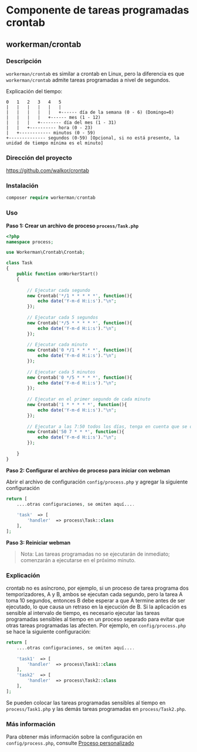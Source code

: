 # Componente de tareas programadas crontab

## workerman/crontab

### Descripción

`workerman/crontab` es similar a crontab en Linux, pero la diferencia es que `workerman/crontab` admite tareas programadas a nivel de segundos.

Explicación del tiempo:

```
0   1   2   3   4   5
|   |   |   |   |   |
|   |   |   |   |   +------ día de la semana (0 - 6) (Domingo=0)
|   |   |   |   +------ mes (1 - 12)
|   |   |   +-------- día del mes (1 - 31)
|   |   +---------- hora (0 - 23)
|   +------------ minutos (0 - 59)
+-------------- segundos (0-59) [Opcional, si no está presente, la unidad de tiempo mínima es el minuto]
```

### Dirección del proyecto

https://github.com/walkor/crontab

### Instalación

```php
composer require workerman/crontab
```

### Uso

**Paso 1: Crear un archivo de proceso `process/Task.php`**

```php
<?php
namespace process;

use Workerman\Crontab\Crontab;

class Task
{
    public function onWorkerStart()
    {
    
        // Ejecutar cada segundo
        new Crontab('*/1 * * * * *', function(){
            echo date('Y-m-d H:i:s')."\n";
        });
        
        // Ejecutar cada 5 segundos
        new Crontab('*/5 * * * * *', function(){
            echo date('Y-m-d H:i:s')."\n";
        });
        
        // Ejecutar cada minuto
        new Crontab('0 */1 * * * *', function(){
            echo date('Y-m-d H:i:s')."\n";
        });
        
        // Ejecutar cada 5 minutos
        new Crontab('0 */5 * * * *', function(){
            echo date('Y-m-d H:i:s')."\n";
        });
        
        // Ejecutar en el primer segundo de cada minuto
        new Crontab('1 * * * * *', function(){
            echo date('Y-m-d H:i:s')."\n";
        });
      
        // Ejecutar a las 7:50 todos los días, tenga en cuenta que se omitió el campo de segundos aquí
        new Crontab('50 7 * * *', function(){
            echo date('Y-m-d H:i:s')."\n";
        });
        
    }
}
```

**Paso 2: Configurar el archivo de proceso para iniciar con webman**

Abrir el archivo de configuración `config/process.php` y agregar la siguiente configuración

```php
return [
    ....otras configuraciones, se omiten aquí....
  
    'task'  => [
        'handler'  => process\Task::class
    ],
];
```

**Paso 3: Reiniciar webman**

> Nota: Las tareas programadas no se ejecutarán de inmediato; comenzarán a ejecutarse en el próximo minuto.

### Explicación

crontab no es asíncrono, por ejemplo, si un proceso de tarea programa dos temporizadores, A y B, ambos se ejecutan cada segundo, pero la tarea A toma 10 segundos, entonces B debe esperar a que A termine antes de ser ejecutado, lo que causa un retraso en la ejecución de B. Si la aplicación es sensible al intervalo de tiempo, es necesario ejecutar las tareas programadas sensibles al tiempo en un proceso separado para evitar que otras tareas programadas las afecten. Por ejemplo, en `config/process.php` se hace la siguiente configuración:

```php
return [
    ....otras configuraciones, se omiten aquí....
  
    'task1'  => [
        'handler'  => process\Task1::class
    ],
    'task2'  => [
        'handler'  => process\Task2::class
    ],
];
```
Se pueden colocar las tareas programadas sensibles al tiempo en `process/Task1.php` y las demás tareas programadas en `process/Task2.php`.

### Más información
Para obtener más información sobre la configuración en `config/process.php`, consulte [Proceso personalizado](../process.md)
